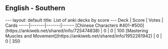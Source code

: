 <h2>English  -  Southern</h2>
---
layout: default
title: List of anki decks by score
---
Deck | Score | Votes | Cards
-----|-------|-------|------
[Chinese Characters #401-#500](https://ankiweb.net/shared/info/725474838) | 0 | 0 | 100
[Mastering Muscles and Movement](https://ankiweb.net/shared/info/1952281942) | 0 | 0 | 350
